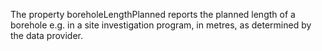 The property boreholeLengthPlanned reports the planned length of a borehole e.g. in a site investigation program, in metres, as determined by the data provider. 
